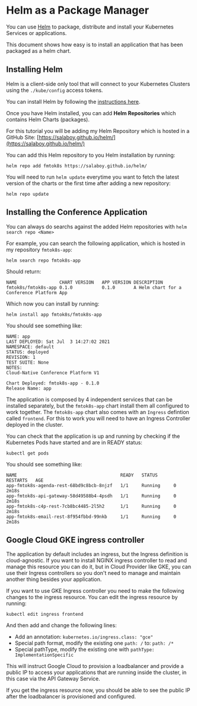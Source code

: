 # Helm as a Package Manager

You can use [Helm](http://helm.sh) to package, distribute and install your Kubernetes Services or applications. 

This document shows how easy is to install an application that has been packaged as a helm chart. 

## Installing Helm

Helm is a client-side only tool that will connect to your Kubernetes Clusters using the `./kube/config` access tokens. 

You can install Helm by following the [instructions here](https://helm.sh/docs/intro/install/).

Once you have Helm installed, you can add **Helm Repositories** which contains Helm Charts (packages).

For this tutorial you will be adding my Helm Repository which is hosted in a GitHub Site: [https://salaboy.github.io/helm/](https://salaboy.github.io/helm/)

You can add this Helm repository to you Helm installation by running:

```
helm repo add fmtok8s https://salaboy.github.io/helm/
```

You will need to run `helm update` everytime you want to fetch the latest version of the charts or the first time after adding a new repository: 

```
helm repo update
```

## Installing the Conference Application

You can always do searchs against the added Helm repositories with `helm search repo <Name>`

For example, you can search the following application, which is hosted in my repository `fmtok8s-app`: 

```
helm search repo fmtok8s-app
```

Should return: 

```
NAME               	CHART VERSION	APP VERSION	DESCRIPTION                               
fmtok8s/fmtok8s-app	0.1.0        	0.1.0      	A Helm chart for a Conference Platform App
```

Which now you can install by running: 

```
helm install app fmtok8s/fmtok8s-app

```

You should see something like: 
```
NAME: app
LAST DEPLOYED: Sat Jul  3 14:27:02 2021
NAMESPACE: default
STATUS: deployed
REVISION: 1
TEST SUITE: None
NOTES:
Cloud-Native Conference Platform V1

Chart Deployed: fmtok8s-app - 0.1.0
Release Name: app

```

The application is composed by 4 independent services that can be installed separately, but the `fmtok8s-app` chart install them all configured to work together. The `fmtok8s-app` chart also comes with an `Ingress` defintion called `frontend`. For this to work you will need to have an Ingress Controller deployed in the cluster. 

You can check that the application is up and running by checking if the Kubernetes Pods have started and are in READY status: 

```
kubectl get pods
```

You should see something like: 
```
NAME                                       READY   STATUS      RESTARTS   AGE
app-fmtok8s-agenda-rest-68bd9c8bcb-8njzf   1/1     Running     0          2m18s
app-fmtok8s-api-gateway-58d49588b4-4psdh   1/1     Running     0          2m18s
app-fmtok8s-c4p-rest-7cb8bc4485-2l5h2      1/1     Running     0          2m18s
app-fmtok8s-email-rest-8f954fbbd-99nkb     1/1     Running     0          2m18s
```



## Google Cloud GKE ingress controller
The application by default includes an ingress, but the Ingress definition is cloud-agnostic. If you want to install NGINX ingress controller to read and manage this resource you can do it, but in Cloud Provider like GKE, you can use their Ingress controllers so you don't need to manage and maintain another thing besides your application. 

If you want to use GKE Ingress controller you need to make the following changes to the ingress resource. You can edit the ingress resource by running: 
```
kubectl edit ingress frontend
```

And then add and change the following lines: 
- Add an annotation: `kubernetes.io/ingress.class: "gce"`
- Special path format, modify the existing one `path: /` to: `path: /*`
- Special pathType, modify the existing one with `pathType: ImplementationSpecific`

This will instruct Google Cloud to provision a loadbalancer and provide a public IP to access your applications that are running inside the cluster, in this case via the API Gateway Service. 

If you get the ingress resource now, you should be able to see the public IP after the loadbalancer is provisioned and configured. 
